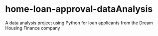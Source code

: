 # home-loan-approval-dataAnalysis
A data analysis project using Python for loan applicants from the Dream Housing Finance company
